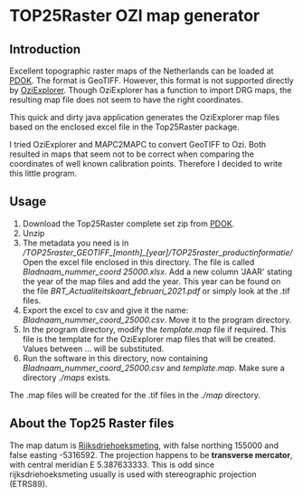 # TOP25Raster OZI map generator
## Introduction
Excellent topographic raster maps of the Netherlands can be loaded at [PDOK](https://www.pdok.nl/introductie/-/article/dataset-basisregistratie-topografie-brt-topraster).
The format is GeoTIFF. However, this format is not supported directly by [OziExplorer](https://www.oziexplorer4.com/). Though OziExplorer has a function to import DRG maps, the resulting map file
does not seem to have the right coordinates.

This quick and dirty java application generates the OziExplorer map files based on the enclosed excel file in the Top25Raster package.

I tried OziExplorer and MAPC2MAPC to convert GeoTIFF to Ozi. Both resulted in maps that seem not to be correct when comparing the coordinates of well known calibration points. Therefore I decided to write this little program.

## Usage
1. Download the Top25Raster complete set zip from [PDOK](https://www.pdok.nl/downloads/-/article/dataset-basisregistratie-topografie-brt-topraster).
2. Unzip
3. The metadata you need is in */TOP25raster_GEOTIFF\_[month]\_[year]/TOP25raster_productinformatie/* 
   Open the excel file enclosed in this directory. 
   The file is called *Bladnaam_nummer_coord 25000.xlsx*.
   Add a new column 'JAAR' stating the year of the map files and add the year. This year can be found on the file *BRT_Actualiteitskaart_februari_2021.pdf* or simply look at the .tif files.
2. Export the excel to csv and give it the name: *Bladnaam_nummer_coord_25000.csv*. Move it to the program directory.
3. In the program directory, modify the *template.map* file if required. This file is the template for the OziExplorer map files that will be created. Values between $...$ will be substituted.
4. Run the software in this directory, now containing *Bladnaam_nummer_coord_25000.csv* and *template.map*. Make sure a directory *./maps* exists.

The .map files will be created for the .tif files in the *./map* directory. 

## About the Top25 Raster files
The map datum is [Rijksdriehoeksmeting](https://nl.wikipedia.org/wiki/Rijksdriehoeksco%C3%B6rdinaten), with false northing 155000 and false easting -5316592.
The projection happens to be **transverse mercator**, with central meridian E 5.387633333. This is odd since rijksdriehoeksmeting usually is used with stereographic projection (ETRS89).


